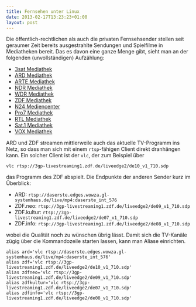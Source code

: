 ```yaml
---
title: Fernsehen unter Linux
date: 2013-02-17T13:23:23+01:00
layout: post
---
```

Die öffentlich-rechtlichen als auch die privaten Fernsehsender stellen seit geraumer Zeit bereits ausgestrahlte Sendungen und Spielfilme in Mediatheken bereit. Das es davon eine ganze Menge gibt, sieht man an der folgenden (unvollständigen) Aufzählung:

- [3sat Mediathek](http://www.3sat.de/mediathek/index.php?display=1&#038;mode=aktuell)
- [ARD Mediathek](http://www.ardmediathek.de/ard/servlet/)
- [ARTE Mediathek](http://www.arte.tv/de "ARTE Mediathek")
- [NDR Mediathek](http://www.ndr.de/mediathek/ "NDR Mediathek")
- [WDR Mediathek](http://www.wdr.de/mediathek/html/regional/index.xml "WDR Mediathek")
- [ZDF Mediathek](http://www.zdf.de/ZDFmediathek)
- [N24 Mediencenter](http://www.n24.de/mediathek/ "N24 Mediathek")
- [Pro7 Mediathek](http://www.prosieben.de/video/)
- [RTL Mediathek](http://rtl-now.rtl.de/ "RTL Mediathek")
- [Sat.1 Mediathek](http://www.sat1.de/video)
- [VOX Mediathek](http://www.voxnow.de/ "VOX Mediathek")

ARD und ZDF streamen mittlerweile auch das aktuelle TV-Programm ins Netz, so dass man sich mit einem `rtsp`-fähigen Client direkt dranhängen kann. Ein solcher Client ist der `vlc`, der zum Beispiel über 

```shell
vlc rtsp://3gp-livestreaming1.zdf.de/liveedge2/de10_v1_710.sdp
```

das Programm des ZDF abspielt. Die Endpunkte der anderen Sender kurz im Überblick:

- ARD: `rtsp://daserste.edges.wowza.gl-systemhaus.de/live/mp4:daserste_int_576`
- ZDF.neo: `rtsp://3gp-livestreaming1.zdf.de/liveedge2/de09_v1_710.sdp`
- ZDF.kultur: `rtsp://3gp-livestreaming1.zdf.de/liveedge2/de07_v1_710.sdp`
- ZDF.info: `rtsp://3gp-livestreaming1.zdf.de/liveedge2/de08_v1_710.sdp`

wobei die Qualität noch zu wünschen übrig lässt. Damit sich die TV-Kanäle zügig über die Kommandozeile starten lassen, kann man Aliase einrichten.

```shell
alias ard='vlc rtsp://daserste.edges.wowza.gl-systemhaus.de/live/mp4:daserste_int_576'
alias zdf='vlc rtsp://3gp-livestreaming1.zdf.de/liveedge2/de10_v1_710.sdp'
alias zdfneo='vlc rtsp://3gp-livestreaming1.zdf.de/liveedge2/de09_v1_710.sdp'
alias zdfkultur='vlc rtsp://3gp-livestreaming1.zdf.de/liveedge2/de07_v1_710.sdp'
alias zdfinfo='vlc rtsp://3gp-livestreaming1.zdf.de/liveedge2/de08_v1_710.sdp'
```
